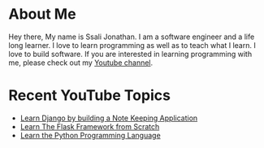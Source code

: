 # About Me
Hey there, My name is Ssali Jonathan. I am a software engineer and a life long learner. I love to learn programming as well as to teach what I learn. I love to build software. If you are interested in learning programming with me, please check out my [Youtube channel](https://www.youtube.com/channel/UC4AYRvDw3yh-ChonxxW6VLA).  

# Recent YouTube Topics
- [Learn Django by building a Note Keeping Application](https://www.youtube.com/playlist?list=PLEt8Tae2spYl6czLxMCC01dM--CtOw2Sy)
- [Learn The Flask Framework from Scratch](https://www.youtube.com/playlist?list=PLEt8Tae2spYmDzocUL1pz8_Yc7plUg4bI)
- [Learn the Python Programming Language](https://www.youtube.com/playlist?list=PLEt8Tae2spYkxtz3thqnlSacLsOFRWWeJ)
